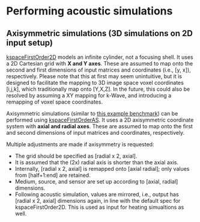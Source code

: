 # Performing acoustic simulations

## Axisymmetric simulations (3D simulations on 2D input setup)

[kspaceFirstOrder2D](http://www.k-wave.org/documentation/kspaceFirstOrder2D.php) models an infinite cylinder, not a focusing shell. It uses a 2D Cartesian grid with **X and Y axes**. These are assumed to map onto the second and first dimensions of input matrices and coordinates (i.e., [y, x]), respectively. Please note that this at first may seem unintuitive, but it is designed to facilitate the mapping to 3D image space voxel coordinates [i,j,k], which traditionally map onto [Y,X,Z]. In the future, this could also be resolved by assuming a XY mapping for k-Wave, and introducing a remapping of voxel space coordinates.

Axisymmetric simulations (similar to [this example benchmark](https://github.com/ucl-bug/k-wave/blob/main/k-Wave/examples/example_at_focused_bowl_AS.m)) can be performed using [kspaceFirstOrderAS](http://www.k-wave.org/documentation/kspaceFirstOrderAS.php). It uses a 2D axisymmetric coordinate system with **axial and radial axes**. These are assumed to map onto the first and second dimensions of input matrices and coordinates, respectively.

Multiple adjustments are made if axisymmetry is requested:
- The grid should be specified as [radial x 2, axial].
- It is assumed that the (2x) radial axis is shorter than the axial axis.
- Internally, [radial x 2, axial] is remapped onto [axial radial]; only values from [half+1:end] are retained.
- Medium, source, and sensor are set up according to [axial, radial] dimensions.
- Following acoustic simulation, values are mirrored, i.e., output has [radial x 2, axial] dimensions again, in line with the default spec for kspaceFirstOrder2D. This is used as input for heating simualtions as well.

